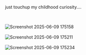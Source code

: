 just touchup my childhood curiosity....
<br><br><br>

![Screenshot 2025-06-09 175158](https://github.com/user-attachments/assets/eebdab36-77c1-412b-8405-423223143254)
<br>
<br>
![Screenshot 2025-06-09 175211](https://github.com/user-attachments/assets/32385e5f-72c6-4fc8-b5e9-01fa621e0a60)
<br>
<br>
![Screenshot 2025-06-09 175234](https://github.com/user-attachments/assets/e39e5eb4-6a26-4cd7-a471-94b78e80e8a2)

